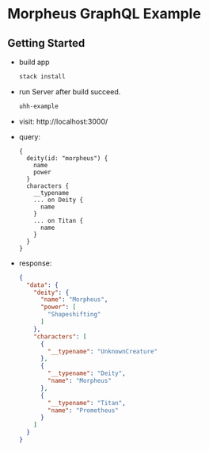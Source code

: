 # Morpheus GraphQL Example

## Getting Started

- build app

  ```sh
  stack install 
  ```

- run Server after build succeed.

  ```sh
  uhh-example
  ```

- visit: http://localhost:3000/

- query:

  ```gql
  {
    deity(id: "morpheus") {
      name
      power
    }
    characters {
      __typename
      ... on Deity {
        name
      }
      ... on Titan {
        name
      }
    }
  }
  ```

- response:

  ```json
  {
    "data": {
      "deity": {
        "name": "Morpheus",
        "power": [
          "Shapeshifting"
        ]
      },
      "characters": [
        {
          "__typename": "UnknownCreature"
        },
        {
          "__typename": "Deity",
          "name": "Morpheus"
        },
        {
          "__typename": "Titan",
          "name": "Prometheus"
        }
      ]
    }
  }
  ```
